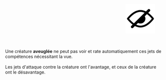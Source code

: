 <div class="warning" style='background-color:var(--bg); border-left: solid var(--title) 4px; border-radius: 4px;'>
<p style='padding:0.7em; margin-left:0.7em; display: inline-block;'>
<img src="../../Illustrations/Conditions/FinalBlinded.png" style="width:20%;  float:right; padding:0.7em">

Une créature <b>aveuglée</b> ne peut pas voir et rate automatiquement ces jets de compétences nécessitant la vue.<br><br>
Les jets d'attaque contre la créature ont l'avantage, et ceux de la créature ont le désavantage.<br>
</p>
</div> 

